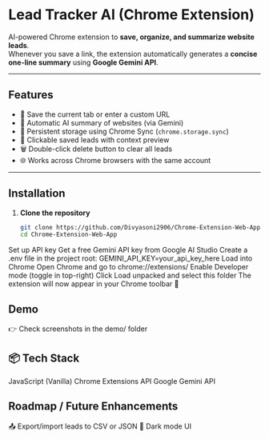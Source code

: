 # Lead Tracker AI (Chrome Extension)

AI-powered Chrome extension to **save, organize, and summarize website leads**.  
Whenever you save a link, the extension automatically generates a **concise one-line summary** using **Google Gemini API**.

---

## Features
- 📌 Save the current tab or enter a custom URL  
- 🤖 Automatic AI summary of websites (via Gemini)  
- 💾 Persistent storage using Chrome Sync (`chrome.storage.sync`)  
- 🔗 Clickable saved leads with context preview  
- 🗑️ Double-click delete button to clear all leads  
- 🌐 Works across Chrome browsers with the same account  

---

## Installation

1. **Clone the repository**
   ```bash
   git clone https://github.com/Divyasoni2906/Chrome-Extension-Web-App.git
   cd Chrome-Extension-Web-App
Set up API key
Get a free Gemini API key from Google AI Studio
Create a .env file in the project root:
GEMINI_API_KEY=your_api_key_here
Load into Chrome
Open Chrome and go to chrome://extensions/
Enable Developer mode (toggle in top-right)
Click Load unpacked and select this folder
The extension will now appear in your Chrome toolbar 🚀

## Demo
👉 Check screenshots in the demo/ folder

## 📦 Tech Stack
JavaScript (Vanilla)
Chrome Extensions API
Google Gemini API

## Roadmap / Future Enhancements
📤 Export/import leads to CSV or JSON
🌙 Dark mode UI

